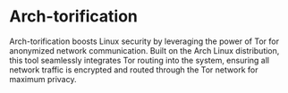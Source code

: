 # Arch-torification
Arch-torification boosts Linux security by leveraging the power of Tor for anonymized network communication. Built on the Arch Linux distribution, this tool seamlessly integrates Tor routing into the system, ensuring all network traffic is encrypted and routed through the Tor network for maximum privacy.
